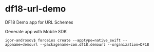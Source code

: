 # df18-url-demo
DF18 Demo app for URL Schemes

Generate app with Mobile SDK

```
igor-androsov$ forceios create --apptype=native_swift --appname=demourl --packagename=com.df18.demourl --organization=DF18
```

